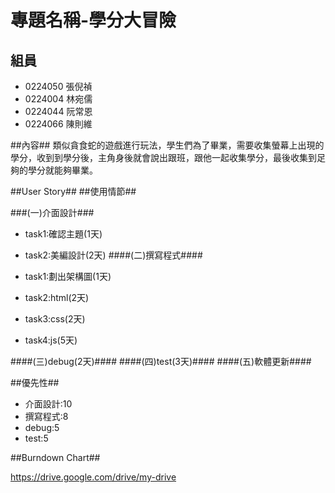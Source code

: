 # 專題名稱-學分大冒險 #



## 組員 ##
- 0224050 張倪禎
- 0224004 林宛儒
- 0224044 阮常恩
- 0224066 陳則維


##內容##
類似貪食蛇的遊戲進行玩法，學生們為了畢業，需要收集螢幕上出現的學分，收到到學分後，主角身後就會說出跟班，跟他一起收集學分，最後收集到足夠的學分就能夠畢業。

##User Story##
##使用情節##

###(一)介面設計###
- task1:確認主題(1天)
- task2:美編設計(2天)
####(二)撰寫程式####

- task1:劃出架構圖(1天)
- task2:html(2天)
- task3:css(2天)
- task4:js(5天)

####(三)debug(2天)####
####(四)test(3天)####
####(五)軟體更新####

##優先性##

- 介面設計:10
- 撰寫程式:8
- debug:5
- test:5


 ##Burndown Chart##

https://drive.google.com/drive/my-drive
